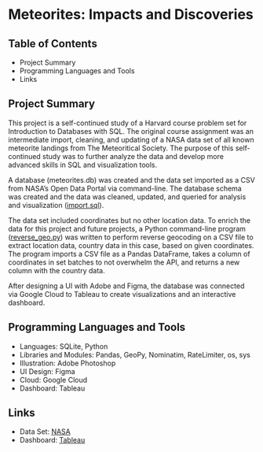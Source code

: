 # Meteorites: Impacts and Discoveries

## Table of Contents

- Project Summary
- Programming Languages and Tools
- Links

## Project Summary

This project is a self-continued study of a Harvard course problem set for Introduction to Databases with SQL. The original course assignment was an intermediate import, cleaning, and updating of a NASA data set of all known meteorite landings from The Meteoritical Society. The purpose of this self-continued study was to further analyze the data and develop more advanced skills in SQL and visualization tools.

A database (meteorites.db) was created and the data set imported as a CSV from NASA’s Open Data Portal via command-line. The database schema was created and the data was cleaned, updated, and queried for analysis and visualization ([import.sql](https://github.com/maxwellrothdev/meteorites/blob/main/import.sql)).

The data set included coordinates but no other location data. To enrich the data for this project and future projects, a Python command-line program ([reverse_geo.py](https://github.com/maxwellrothdev/meteorites/blob/main/reverse_geo.py)) was written to perform reverse geocoding on a CSV file to extract location data, country data in this case, based on given coordinates. The program imports a CSV file as a Pandas DataFrame, takes a column of coordinates in set batches to not overwhelm the API, and returns a new column with the country data.

After designing a UI with Adobe and Figma, the database was connected via Google Cloud to Tableau to create visualizations and an interactive dashboard.

## Programming Languages and Tools 

- Languages: SQLite, Python
- Libraries and Modules: Pandas, GeoPy, Nominatim, RateLimiter, os, sys
- Illustration: Adobe Photoshop
- UI Design: Figma
- Cloud: Google Cloud
- Dashboard: Tableau

## Links

- Data Set: [NASA](https://data.nasa.gov/Space-Science/Meteorite-Landings/gh4g-9sfh/about_data)
- Dashboard: [Tableau](https://public.tableau.com/app/profile/maxwellroth/viz/Meteorites_17207246953380/Main)
